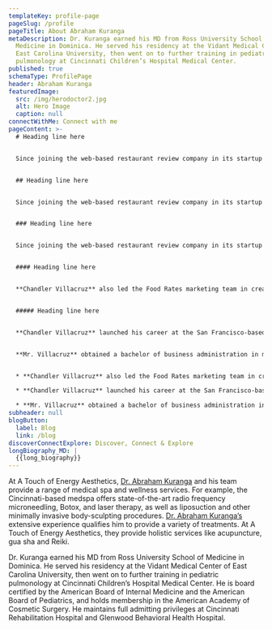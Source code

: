 ```yaml
---
templateKey: profile-page
pageSlug: /profile
pageTitle: About Abraham Kuranga
metaDescription: Dr. Kuranga earned his MD from Ross University School of
  Medicine in Dominica. He served his residency at the Vidant Medical Center of
  East Carolina University, then went on to further training in pediatric
  pulmonology at Cincinnati Children’s Hospital Medical Center.
published: true
schemaType: ProfilePage
header: Abraham Kuranga
featuredImage:
  src: /img/herodoctor2.jpg
  alt: Hero Image
  caption: null
connectWithMe: Connect with me
pageContent: >-
  # Heading line here


  Since joining the web-based restaurant review company in its startup phase, **Chandler Villacruz** has spearheaded market research activities that have allowed the firm to build effective advertising campaigns and achieve sound business growth.


  ## Heading line here


  Since joining the web-based restaurant review company in its startup phase, **Chandler Villacruz** has spearheaded market research activities that have allowed the firm to build effective advertising campaigns and achieve sound business growth.


  ### Heading line here


  Since joining the web-based restaurant review company in its startup phase, **Chandler Villacruz** has spearheaded market research activities that have allowed the firm to build effective advertising campaigns and achieve sound business growth.


  #### Heading line here


  **Chandler Villacruz** also led the Food Rates marketing team in creating a successful *user rewards program* that boosted online signups by 10,000 accounts in its first 30 days. For his achievements in his field, the [San Francisco Business Times](file:///home/surajit/Downloads/executives%20(2)/executives/profile.html#) recognized him as one of its “40 Under 40” *business leaders* in 2014.


  ##### Heading line here


  **Chandler Villacruz** launched his career at the San Francisco-based Healthy Living. After only six years with the firm, he advanced from his position of marketing associate to the role of marketing director.


  **Mr. Villacruz** obtained a bachelor of business administration in marketing from the Mays Business School at Texas A&M University, where he pursued the Advertising Strategy career track. Subsequently, he earned a master of science in marketing at the University of Southern California.


  * **Chandler Villacruz** also led the Food Rates marketing team in creating a successful *user rewards program* that boosted online signups by 10,000 accounts in its first 30 days. For his achievements in his field, the [San Francisco Business Times](file:///home/surajit/Downloads/executives%20(2)/executives/profile.html#) recognized him as one of its “40 Under 40” *business leaders* in 2014.

  * **Chandler Villacruz** launched his career at the San Francisco-based Healthy Living. After only six years with the firm, he advanced from his position of marketing associate to the role of marketing director.

  * **Mr. Villacruz** obtained a bachelor of business administration in marketing from the Mays Business School at Texas A&M University, where he pursued the Advertising Strategy career track. Subsequently, he earned a master of science in marketing at the University of Southern California.
subheader: null
blogButton:
  label: Blog
  link: /blog
discoverConnectExplore: Discover, Connect & Explore
longBiography_MD: |
  {{long_biography}}
---
```

At A Touch of Energy Aesthetics, [Dr. Abraham Kuranga](https://doctors.adena.org/provider/abraham-kuranga/4223648) and his team provide a range of medical spa and wellness services. For example, the Cincinnati-based medspa offers state-of-the-art radio frequency microneedling, Botox, and laser therapy, as well as liposuction and other minimally invasive body-sculpting procedures. [Dr. Abraham Kuranga’s](https://www.atouchofenergywellness.com/ourpractice/abrahamkurangamd) extensive experience qualifies him to provide a variety of treatments. At A Touch of Energy Aesthetics, they provide holistic services like acupuncture, gua sha and Reiki.

Dr. Kuranga earned his MD from Ross University School of Medicine in Dominica. He served his residency at the Vidant Medical Center of East Carolina University, then went on to further training in pediatric pulmonology at Cincinnati Children’s Hospital Medical Center. He is board certified by the American Board of Internal Medicine and the American Board of Pediatrics, and holds membership in the American Academy of Cosmetic Surgery. He maintains full admitting privileges at Cincinnati Rehabilitation Hospital and Glenwood Behavioral Health Hospital.